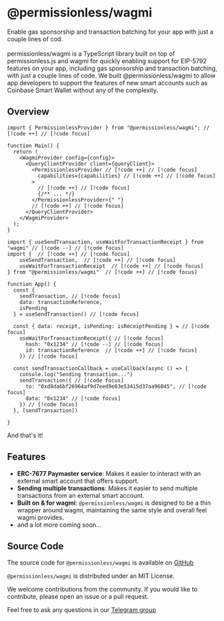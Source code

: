 <h1 className='vocs_HomePage_title'>@permissionless/wagmi</h1>
  Enable gas sponsorship and transaction batching for your app with just a couple lines of cod.
<br />
<br />
permissionless/wagmi is a TypeScript library built on top of permissionless.js
and wagmi for quickly enabling support for EIP-5792 features on your app,
including gas sponsorship and transaction batching, with just a couple lines of
code. We built @permissionless/wagmi to allow app developers to support the
features of new smart accounts such as Coinbase Smart Wallet without any of the
complexity.

<article className="vocs_Content max-w-4xl mt-[-80px] mx-auto">

# 

# Overview

```tsx [main.tsx]
import { PermissionlessProvider } from "@permissionless/wagmi"; // [!code ++] // [!code focus]

function Main() {
  return (
    <WagmiProvider config={config}>
      <QueryClientProvider client={queryClient}>
        <PermissionlessProvider // [!code ++] // [!code focus]
          capabilities={capabilities} // [!code ++] // [!code focus]
        >
          // [!code ++] // [!code focus]
          {/** ... */}
        </PermissionlessProvider>{" "}
        // [!code ++] // [!code focus]
      </QueryClientProvider>
    </WagmiProvider>
  );
}
```

```tsx [app.tsx]
import { useSendTransaction, useWaitForTransactionReceipt } from "wagmi" // [!code --] // [!code focus]
import {  // [!code ++] // [!code focus]
    useSendTransaction,  // [!code ++] // [!code focus]
    useWaitForTransactionReceipt  // [!code ++] // [!code focus]
} from "@permissionless/wagmi"  // [!code ++] // [!code focus]

function App() {
  const {
    sendTransaction, // [!code focus]
    data: transactionReference,
    isPending
  } = useSendTransaction() // [!code focus]
  
  const { data: receipt, isPending: isReceiptPending } = // [!code focus]
    useWaitForTransactionReceipt({ // [!code focus]
      hash: "0x1234" // [!code --] // [!code focus]
      id: transactionReference  // [!code ++] // [!code focus]
    }) // [!code focus]

  const sendTransactionCallback = useCallback(async () => {
    console.log("Sending transaction...")
    sendTransaction({ // [!code focus]
      to: "0xd8da6bf26964af9d7eed9e03e53415d37aa96045", // [!code focus]
      data: "0x1234" // [!code focus]
    }) // [!code focus]
  }, [sendTransaction])

}
```

And that's it!

# Features

- **ERC-7677 Paymaster service**: Makes it easier to interact with an external
  smart account that offers support.
- **Sending multiple transactions**: Makes it easier to send multiple
  transactions from an external smart account.
- **Built on & for wagmi**: `@permissionless/wagmi` is designed to be a thin
  wrapper around wagmi, maintaining the same style and overall feel wagmi
  provides.
- and a lot more coming soon...

# Source Code

The source code for `@permissionless/wagmi` is available on
[GitHub](https://github.com/pimlicolabs/permissionless.js)

`@permissionless/wagmi` is distributed under an MIT License.

We welcome contributions from the community. If you would like to contribute,
please open an issue or a pull request.

Feel free to ask any questions in our [Telegram group](https://t.me/pimlicoHQ)

</article>
